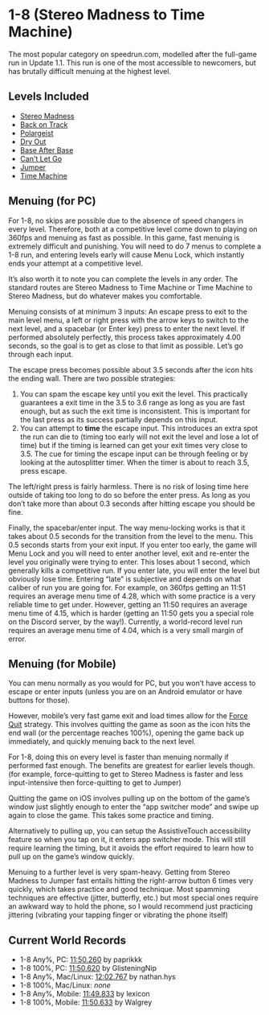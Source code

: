 # 1-8 (Stereo Madness to Time Machine)
The most popular category on speedrun.com, modelled after the full-game run in Update 1.1. This run is one of the most accessible to newcomers, but has brutally difficult menuing at the highest level.

## Levels Included
- [Stereo Madness](../levels/stereomadness.md)
- [Back on Track](../levels/backontrack.md)
- [Polargeist](../levels/polargeist.md)
- [Dry Out](../levels/dryout.md)
- [Base After Base](../levels/baseafterbase.md)
- [Can't Let Go](../levels/cantletgo.md)
- [Jumper](../levels/jumper.md)
- [Time Machine](../levels/timemachine.md)

## Menuing (for PC)
For 1-8, no skips are possible due to the absence of speed changers in every level. Therefore, both at a competitive level come down to playing on 360fps and menuing as fast as possible. In this game, fast menuing is extremely difficult and punishing. You will need to do 7 menus to complete a 1-8 run, and entering levels early will cause Menu Lock, which instantly ends your attempt at a competitive level.

It’s also worth it to note you can complete the levels in any order. The standard routes are Stereo Madness to Time Machine or Time Machine to Stereo Madness, but do whatever makes you comfortable.

Menuing consists of at minimum 3 inputs: An escape press to exit to the main level menu, a left or right press with the arrow keys to switch to the next level, and a spacebar (or Enter key) press to enter the next level. If performed absolutely perfectly, this process takes approximately 4.00 seconds, so the goal is to get as close to that limit as possible. Let’s go through each input.

The escape press becomes possible about 3.5 seconds after the icon hits the ending wall. There are two possible strategies:
1. You can spam the escape key until you exit the level. This practically guarantees a exit time in the 3.5 to 3.6 range as long as you are fast enough, but as such the exit time is inconsistent. This is important for the last press as its success partially depends on this input.
2. You can attempt to **time** the escape input. This introduces an extra spot the run can die to (timing too early will not exit the level and lose a lot of time) but if the timing is learned can get your exit times very close to 3.5. The cue for timing the escape input can be through feeling or by looking at the autosplitter timer. When the timer is about to reach 3.5, press escape.

The left/right press is fairly harmless. There is no risk of losing time here outside of taking too long to do so before the enter press. As long as you don’t take more than about 0.3 seconds after hitting escape you should be fine.

Finally, the spacebar/enter input. The way menu-locking works is that it takes about 0.5 seconds for the transition from the level to the menu. This 0.5 seconds starts from your exit input. If you enter too early, the game will Menu Lock and you will need to enter another level, exit and re-enter the level you originally were trying to enter. This loses about 1 second, which generally kills a competitive run. If you enter late, you will enter the level but obviously lose time. Entering “late” is subjective and depends on what caliber of run you are going for. For example, on 360fps getting an 11:51 requires an average menu time of 4.28, which with some practice is a very reliable time to get under. However, getting an 11:50 requires an average menu time of 4.15, which is harder (getting an 11:50 gets you a special role on the Discord server, by the way!). Currently, a world-record level run requires an average menu time of 4.04, which is a very small margin of error.

## Menuing (for Mobile)
You can menu normally as you would for PC, but you won’t have access to escape or enter inputs (unless you are on an Android emulator or have buttons for those).

However, mobile’s very fast game exit and load times allow for the <u>Force Quit</u> strategy. This involves quitting the game as soon as the icon hits the end wall (or the percentage reaches 100%), opening the game back up immediately, and quickly menuing back to the next level.

For 1-8, doing this on every level is faster than menuing normally if performed fast enough. The benefits are greatest for earlier levels though. (for example, force-quitting to get to Stereo Madness is faster and less input-intensive then force-quitting to get to Jumper)

Quitting the game on iOS involves pulling up on the bottom of the game’s window just slightly enough to enter the “app switcher mode” and swipe up again to close the game. This takes some practice and timing.

Alternatively to pulling up, you can setup the AssistiveTouch accessibility feature so when you tap on it, it enters app switcher mode. This will still require learning the timing, but it avoids the effort required to learn how to pull up on the game’s window quickly.

Menuing to a further level is very spam-heavy. Getting from Stereo Madness to Jumper fast entails hitting the right-arrow button 6 times very quickly, which takes practice and good technique. Most spamming techniques are effective (jitter, butterfly, etc.) but most special ones require an awkward way to hold the phone, so I would recommend just practicing jittering (vibrating your tapping finger or vibrating the phone itself)

## Current World Records
- 1-8 Any%, PC: [11:50.260](https://www.youtube.com/watch?v=7bwcMzqHDkk) by paprikkk
- 1-8 100%, PC: [11:50.620](https://www.youtube.com/watch?v=fxyPn9nwMM0) by GlisteningNip
- 1-8 Any%, Mac/Linux: [12:02.767](https://www.youtube.com/watch?v=vlLFmDs8MDA) by nathan.hys
- 1-8 100%, Mac/Linux: *none*
- 1-8 Any%, Mobile: [11:49.833](https://www.youtube.com/watch?v=b3Yc-kczpkk) by lexicon
- 1-8 100%, Mobile: [11:50.633](https://www.youtube.com/watch?v=CbjRgmyPro0) by Walgrey
